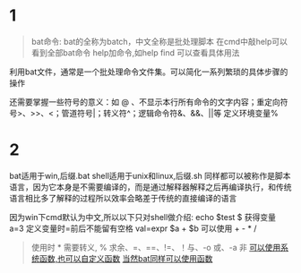 # 1

> bat命令: bat的全称为batch，中文全称是批处理脚本 在cmd中敲help可以看到全部bat命令 help加命令,如help find 可以查看具体用法

利用bat文件，通常是一个批处理命令文件集。可以简化一系列繁琐的具体步骤的操作

还需要掌握一些符号的意义：如 @ 、不显示本行所有命令的文字内容；重定向符号>、>>、<；管道符号|；转义符^；逻辑命令符&、&&、||等 定义环境变量%

# 2

bat适用于win,后缀.bat shell适用于unix和linux,后缀.sh 同样都可以被称作是脚本语言，因为它本身是不需要编译的，而是通过解释器解释之后再编译执行，和传统语言相比多了解释的过程所以效率会略差于传统的直接编译的语言

因为win下cmd默认为中文,所以以下只对shell做介绍: echo $test $ 获得变量  
a=3 定义变量时=前后不能留有空格 val=expr $a + $b 可以使用 + - * /  
>使用时 * 需要转义, % 求余、=、==、!=、！与、-o 或、-a 非 [可以使用系统函数,也可以自定义函数](http://www.cnblogs.com/gaosheng-221/p/6794429.html) [当然bat同样可以使用函数](http://blog.csdn.net/clever101/article/details/17122447)
